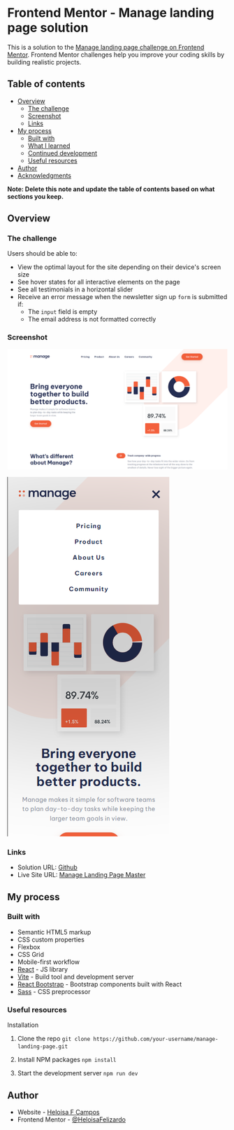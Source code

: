 # Frontend Mentor - Manage landing page solution

This is a solution to the [Manage landing page challenge on Frontend Mentor](https://www.frontendmentor.io/challenges/manage-landing-page-SLXqC6P5). Frontend Mentor challenges help you improve your coding skills by building realistic projects.

## Table of contents

- [Overview](#overview)
  - [The challenge](#the-challenge)
  - [Screenshot](#screenshot)
  - [Links](#links)
- [My process](#my-process)
  - [Built with](#built-with)
  - [What I learned](#what-i-learned)
  - [Continued development](#continued-development)
  - [Useful resources](#useful-resources)
- [Author](#author)
- [Acknowledgments](#acknowledgments)

**Note: Delete this note and update the table of contents based on what sections you keep.**

## Overview

### The challenge

Users should be able to:

- View the optimal layout for the site depending on their device's screen size
- See hover states for all interactive elements on the page
- See all testimonials in a horizontal slider
- Receive an error message when the newsletter sign up `form` is submitted if:
  - The `input` field is empty
  - The email address is not formatted correctly

### Screenshot

![Desktop](/src/assets/design/solution.jpg)

![Mobile](/src/assets/design/solution-mobile.jpg)

### Links

- Solution URL: [Github](https://github.com/HeloisaFelizardo/manage-landing-page-master)
- Live Site URL: [Manage Landing Page Master](https://heloisafelizardo.github.io/manage-landing-page-master/)

## My process

### Built with

- Semantic HTML5 markup
- CSS custom properties
- Flexbox
- CSS Grid
- Mobile-first workflow
- [React](https://reactjs.org/) - JS library
- [Vite](https://vitejs.dev/) - Build tool and development server
- [React Bootstrap](https://react-bootstrap.github.io/) - Bootstrap components built with React
- [Sass](https://sass-lang.com/) - CSS preprocessor

### Useful resources

Installation
1. Clone the repo
   `git clone https://github.com/your-username/manage-landing-page.git`

2. Install NPM packages
   `npm install`

3. Start the development server
   `npm run dev`

## Author

- Website - [Heloisa F Campos](https://github.com/HeloisaFelizardo)
- Frontend Mentor - [@HeloisaFelizardo](https://www.frontendmentor.io/profile/HeloisaFelizardo)



